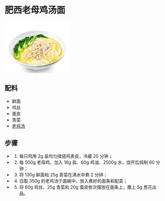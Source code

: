 # 肥西老母鸡汤面

![肥西老母鸡汤面](/images/肥西老母鸡汤面.png)

## 配料

- 鲜面
- 鸡丝
- 蛋皮
- 青菜
- [老鸡汤](/汤/老鸡汤.md)

## 步骤

- 1. 每只鸡用 2g 盐均匀揉搓鸡表皮，冷藏 20 分钟；
- 2. 每 500g 老母鸡，加入 16g 盐、60g 鸡油、2500g 水，烧开后炖制 60 分钟；
- 3. 将 130g 鲜面和 25g 青菜在沸水中煮 2 分钟；
- 4. 舀取 350g 的老鸡汤于面碗中，放入煮好的面条和配菜；
- 5. 将 60g 鸡丝、25g 青菜和 20g 蛋皮依次摆放在面条上，撒上 5g 葱花出品。
